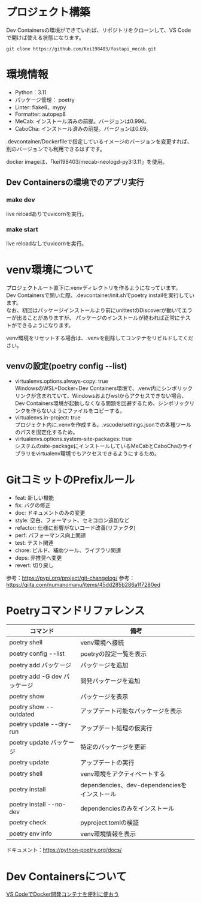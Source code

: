 # プロジェクト構築

Dev Containersの環境ができていれば、リポジトリをクローンして、VS Codeで開けば使える状態になります。

```
git clone https://github.com/Kei198403/fastapi_mecab.git
```

# 環境情報
- Python：3.11
- パッケージ管理： poetry
- Linter: flake8、mypy
- Formatter: autopep8
- MeCab: インストール済みの前提。バージョンは0.996。
- CaboCha: インストール済みの前提。バージョンは0.69。

.devcontainer/Dockerfileで指定しているイメージのバージョンを変更すれば、別のバージョンでも利用できるはずです。  

docker imageは、「kei198403/mecab-neologd-py3:3.11」を使用。

## Dev Containersの環境でのアプリ実行

### make dev

live reloadありでuvicornを実行。

### make start

live reloadなしでuvicornを実行。

# venv環境について

プロジェクトルート直下に.venvディレクトリを作るようになっています。  
Dev Containersで開いた際、.devcontainer/init.shでpoetry installを実行しています。  
なお、初回はパッケージインストールより前にunittestのDiscoverが動いてエラーが出ることがありますが、
パッケージのインストールが終われば正常にテストができるようになります。

venv環境をリセットする場合は、.venvを削除してコンテナをリビルドしてください。

## venvの設定(poetry config --list)
- virtualenvs.options.always-copy: true  
  WindowsのWSL+Docker+Dev Containers環境で、.venv内にシンボリックリンクが含まれていて、Windowsおよびwslからアクセスできない場合、Dev Containers環境が起動しなくなる問題を回避するため、シンボリックリンクを作らないようにファイルをコピーする。
- virtualenvs.in-project: true  
  プロジェクト内に.venvを作成する。.vscode/settings.jsonでの各種ツールのパスを固定化するため。
- virtualenvs.options.system-site-packages: true  
  システムのsite-packageにインストールしているMeCabとCaboChaのライブラリをvirtualenv環境でもアクセスできるようにするため。

# GitコミットのPrefixルール

- feat: 新しい機能
- fix: バグの修正
- doc: ドキュメントのみの変更
- style: 空白、フォーマット、セミコロン追加など
- refactor: 仕様に影響がないコード改善(リファクタ)
- perf: パフォーマンス向上関連
- test: テスト関連
- chore: ビルド、補助ツール、ライブラリ関連
- deps: 非推奨へ変更
- revert: 切り戻し

参考：https://pypi.org/project/git-changelog/
参考：https://qiita.com/numanomanu/items/45dd285b286a1f7280ed

# Poetryコマンドリファレンス

| コマンド | 備考 |
| ---- | ---- |
| poetry shell | venv環境へ接続 |
| poetry config --list | poetryの設定一覧を表示 |
| poetry add パッケージ | パッケージを追加 |
| poetry add -G dev パッケージ | 開発パッケージを追加 |
| poetry show | パッケージを表示 |
| poetry show --outdated | アップデート可能なパッケージを表示 |
| poetry update --dry-run | アップデート処理の仮実行 |
| poetry update パッケージ | 特定のパッケージを更新 |
| poetry update | アップデートの実行 |
| poetry shell | venv環境をアクティベートする |
| poetry install | dependencies、dev-dependenciesをインストール |
| poetry install --no-dev | dependenciesのみをインストール |
| poetry check | pyproject.tomlの検証 |
| poetry env info | venv環境情報を表示 |

ドキュメント：https://python-poetry.org/docs/

# Dev Containersについて

[VS CodeでDocker開発コンテナを便利に使おう](https://qiita.com/Yuki_Oshima/items/d3b52c553387685460b0)

